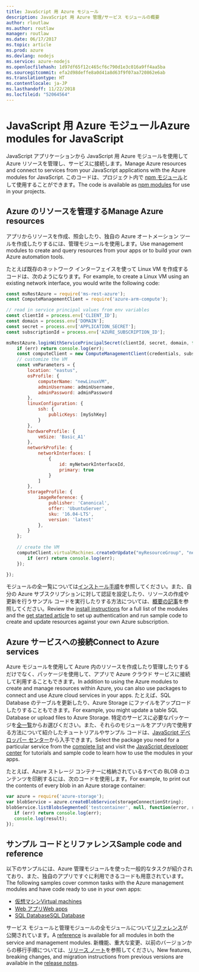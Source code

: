 ```yaml
---
title: JavaScript 用 Azure モジュール
description: JavaScript 用 Azure 管理/サービス モジュールの概要
author: rloutlaw
ms.author: routlaw
manager: routlaw
ms.date: 06/17/2017
ms.topic: article
ms.prod: azure
ms.devlang: nodejs
ms.service: azure-nodejs
ms.openlocfilehash: 1d97df65f12c465cf6c790d1e3c016a9ff4aa5ba
ms.sourcegitcommit: efa2d98deffe8a0d41a8d63f9f07aa720862e6ab
ms.translationtype: HT
ms.contentlocale: ja-JP
ms.lasthandoff: 11/22/2018
ms.locfileid: "52064564"
---
```

# <a name="azure-modules-for-javascript"></a><span data-ttu-id="e5fcd-103">JavaScript 用 Azure モジュール</span><span class="sxs-lookup"><span data-stu-id="e5fcd-103">Azure modules for JavaScript</span></span>

<span data-ttu-id="e5fcd-104">JavaScript アプリケーションから JavaScript 用 Azure モジュールを使用して Azure リソースを管理し、サービスに接続します。</span><span class="sxs-lookup"><span data-stu-id="e5fcd-104">Manage Azure resources and connect to services from your JavaScript applications with the Azure modules for JavaScript.</span></span> <span data-ttu-id="e5fcd-105">このコードは、プロジェクト内で [npm モジュール](node-sdk-azure-install.md)として使用することができます。</span><span class="sxs-lookup"><span data-stu-id="e5fcd-105">The code is available as [npm modules](node-sdk-azure-install.md) for use in your projects.</span></span> 

## <a name="manage-azure-resources"></a><span data-ttu-id="e5fcd-106">Azure のリソースを管理する</span><span class="sxs-lookup"><span data-stu-id="e5fcd-106">Manage Azure resources</span></span>

<span data-ttu-id="e5fcd-107">アプリからリソースを作成、照会したり、独自の Azure オートメーション ツールを作成したりするには、管理モジュールを使用します。</span><span class="sxs-lookup"><span data-stu-id="e5fcd-107">Use management modules to create and query resources from your apps or to build your own Azure automation tools.</span></span> 

<span data-ttu-id="e5fcd-108">たとえば既存のネットワーク インターフェイスを使って Linux VM を作成するコードは、次のようになります。</span><span class="sxs-lookup"><span data-stu-id="e5fcd-108">For example, to create a Linux VM using an existing network interface, you would write the following code:</span></span>

```javascript
const msRestAzure = require('ms-rest-azure');
const ComputeManagementClient = require('azure-arm-compute');

// read in service principal values from env variables
const clientId = process.env['CLIENT_ID'];
const domain = process.env['DOMAIN'];
const secret = process.env['APPLICATION_SECRET'];
const subscriptionId = process.env['AZURE_SUBSCRIPTION_ID'];

msRestAzure.loginWithServicePrincipalSecret(clientId, secret, domain, function (err, credentials, subscriptions) {
    if (err) return console.log(err);
    const computeClient = new ComputeManagementClient(credentials, subscriptionId);
    // customize the VM 
    const vmParameters = {
        location: "eastus",
        osProfile: {
            computerName: "newLinuxVM",
            adminUsername: adminUsername,
            adminPassword: adminPassword
        },
        linuxConfiguration: {
            ssh: {
                publicKeys: [mySshKey]
            }
        },
        hardwareProfile: {
            vmSize: 'Basic_A1'
        },
        networkProfile: {
            networkInterfaces: [
                {
                    id: myNetworkInterfaceId,
                    primary: true
                }
            ]
        },
        storageProfile: {
            imageReference: {
                publisher: 'Canonical',
                offer: 'UbuntuServer',
                sku: '16.04-LTS',
                version: 'latest'
            },
        }
    };
 
    // create the VM
    computeClient.virtualMachines.createOrUpdate("myResourceGroup", "newLinuxVM", vmParameters, function (err, data) {
        if (err) return console.log(err);
    });

});
```

<span data-ttu-id="e5fcd-109">モジュールの全一覧については[インストール手順](node-sdk-azure-install.md)を参照してください。また、自分の Azure サブスクリプションに対して認証を設定したり、リソースの作成や更新を行うサンプル コードを実行したりする方法については、[概要の記事](node-sdk-azure-get-started.md)を参照してください。</span><span class="sxs-lookup"><span data-stu-id="e5fcd-109">Review the [install instructions](node-sdk-azure-install.md) for a full list of the modules and the [get started article](node-sdk-azure-get-started.md) to set up authentication and run sample code to create and update resources against your own Azure subscription.</span></span> 

## <a name="connect-to-azure-services"></a><span data-ttu-id="e5fcd-110">Azure サービスへの接続</span><span class="sxs-lookup"><span data-stu-id="e5fcd-110">Connect to Azure services</span></span>

<span data-ttu-id="e5fcd-111">Azure モジュールを使用して Azure 内のリソースを作成したり管理したりするだけでなく、パッケージを使用して、アプリで Azure クラウド サービスに接続して利用することもできます。</span><span class="sxs-lookup"><span data-stu-id="e5fcd-111">In addition to using the Azure modules to create and manage resources within Azure, you can also use packages to connect and use Azure cloud services in your apps.</span></span> <span data-ttu-id="e5fcd-112">たとえば、SQL Database のテーブルを更新したり、Azure Storage にファイルをアップロードしたりすることもできます。</span><span class="sxs-lookup"><span data-stu-id="e5fcd-112">For example, you might update a table SQL Database or upload files to Azure Storage.</span></span> <span data-ttu-id="e5fcd-113">特定のサービスに必要なパッケージを[全一覧](node-sdk-azure-install.md)からお選びください。また、それらのモジュールをアプリ内で使用する方法について紹介したチュートリアルやサンプル コードは、[JavaScript デベロッパー センター](https://azure.microsoft.com/develop/nodejs/)から入手できます。</span><span class="sxs-lookup"><span data-stu-id="e5fcd-113">Select the package you need for a particular service from the [complete list](node-sdk-azure-install.md) and visit the [JavaScript developer center](https://azure.microsoft.com/develop/nodejs/) for tutorials and sample code to learn how to use the modules in your apps.</span></span>

<span data-ttu-id="e5fcd-114">たとえば、Azure ストレージ コンテナーに格納されているすべての BLOB のコンテンツを印刷するには、次のコードを使用します。</span><span class="sxs-lookup"><span data-stu-id="e5fcd-114">For example, to print out the contents of every blob in an Azure storage container:</span></span>

```javascript
var azure = require('azure-storage');
var blobService = azure.createBlobService(storageConnectionString);
blobService.listBlobsSegmented('testcontainer', null, function(error, result, response) {
   if (err) return console.log(err);
   console.log(result);
});
```

## <a name="sample-code-and-reference"></a><span data-ttu-id="e5fcd-115">サンプル コードとリファレンス</span><span class="sxs-lookup"><span data-stu-id="e5fcd-115">Sample code and reference</span></span>

<span data-ttu-id="e5fcd-116">以下のサンプルには、Azure 管理モジュールを使った一般的なタスクが紹介されており、また、独自のアプリですぐに利用できるコードも用意されています。</span><span class="sxs-lookup"><span data-stu-id="e5fcd-116">The following samples cover common tasks with the Azure management modules and have code ready to use in your own apps:</span></span>

- [<span data-ttu-id="e5fcd-117">仮想マシン</span><span class="sxs-lookup"><span data-stu-id="e5fcd-117">Virtual machines</span></span>](node-samples-services-compute.md)
- [<span data-ttu-id="e5fcd-118">Web アプリ</span><span class="sxs-lookup"><span data-stu-id="e5fcd-118">Web apps</span></span>](node-samples-services-web-and-mobile.md)
- [<span data-ttu-id="e5fcd-119">SQL Database</span><span class="sxs-lookup"><span data-stu-id="e5fcd-119">SQL Database</span></span>](node-samples-services-database.md)
   
<span data-ttu-id="e5fcd-120">サービス モジュールと管理モジュールの全モジュールについて[リファレンス](https://docs.microsoft.com/javascript/api)が公開されています。</span><span class="sxs-lookup"><span data-stu-id="e5fcd-120">A [reference](https://docs.microsoft.com/javascript/api) is available for all modules in both the service and management modules.</span></span> <span data-ttu-id="e5fcd-121">新機能、重大な変更、以前のバージョンからの移行手順については、[リリース ノート](https://github.com/Azure/azure-sdk-for-node/releases)を参照してください。</span><span class="sxs-lookup"><span data-stu-id="e5fcd-121">New features, breaking changes, and migration instructions from previous versions are available in the [release notes](https://github.com/Azure/azure-sdk-for-node/releases).</span></span>